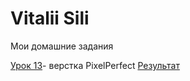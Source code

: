 # Vitalii Sili
Мои домашние задания

[Урок 13](https://github.com/rolisangor/rolisangor.github.io/tree/master/leson_13/src)- верстка PixelPerfect [Результат](https://rolisangor.github.io/leson_13/src/)
